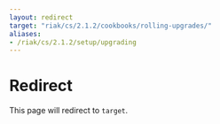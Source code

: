 ```yaml
---
layout: redirect
target: "riak/cs/2.1.2/cookbooks/rolling-upgrades/"
aliases:
- /riak/cs/2.1.2/setup/upgrading
---
```


# Redirect

This page will redirect to `target`.
